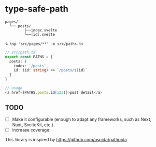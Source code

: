 # type-safe-path

```
pages/
  └── posts/
         ├──index.svelte
         └──[id].svelte
```

↓ `tsp "src/pages/**" -o src/paths.ts`

```ts
// src/path.ts
export const PATHS = {
  posts: {
    index: `/posts`,
    id: (id: string) => `/posts/${id}`
  }
}

// usage
<a href={PATHS.posts.id(123)}>post detail</a>
```

## TODO

- [ ] Make it configurable (enough to adapt any frameworks, such as Next, Nuxt, SvelteKit, etc.)
- [ ] Increase coverage

This library is inspired by https://github.com/aspida/pathpida
